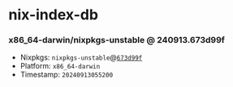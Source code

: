 # nix-index-db
### x86_64-darwin/nixpkgs-unstable @ 240913.673d99f
- Nixpkgs: `nixpkgs-unstable`@[`673d99f`](https://github.com/NixOS/nixpkgs/commit/673d99f1406cb09b8eb6feab4743ebdf70046557)
- Platform: `x86_64-darwin`
- Timestamp: `20240913055200`
